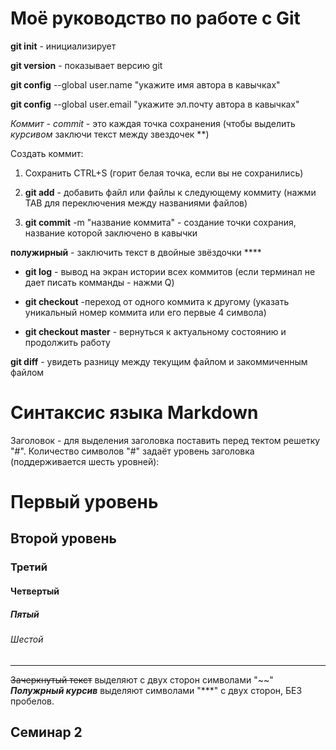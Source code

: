 # Моё руководство по работе с Git

**git init** - инициализирует

**git version** - показывает версию git

**git config** --global user.name "укажите имя автора в кавычках"

**git config** --global user.email "укажите эл.почту автора в кавычках"

*Коммит - commit* - это каждая точка сохранения (чтобы выделить *курсивом* заключи текст между звездочек **)

Создать коммит:

1. Сохранить CTRL+S (горит белая точка, если вы не сохранились)

2. **git add** - добавить файл или файлы к следующему коммиту (нажми TAB для переключения между названиями файлов)

3. **git commit** -m "название коммита" - создание точки сохрания, название которой заключено в кавычки

**полужирный** - заключить текст в двойные звёздочки ****

* **git log** - вывод на экран истории всех коммитов (если терминал не дает писать комманды - нажми Q)
* **git checkout** -переход от одного коммита к другому (указать уникальный номер коммита или его первые 4 символа)

* **git checkout master** - вернуться к актуальному состоянию и продолжить работу

**git diff** - увидеть разницу между текущим файлом и закоммиченным файлом

# Синтаксис языка Markdown

Заголовок - для выделения заголовка поставить перед тектом решетку "#". Количество символов "#" задаёт уровень заголовка (поддерживается шесть уровней):

# Первый уровень 

## Второй уровень

### Третий

#### Четвертый

##### Пятый 

###### Шестой

-----

~~Зачеркнутый текст~~ выделяют с двух сторон символами "~~"
 ***Полужрный курсив*** выделяют символами "***" с двух сторон, БЕЗ пробелов.

 ## Семинар 2


 